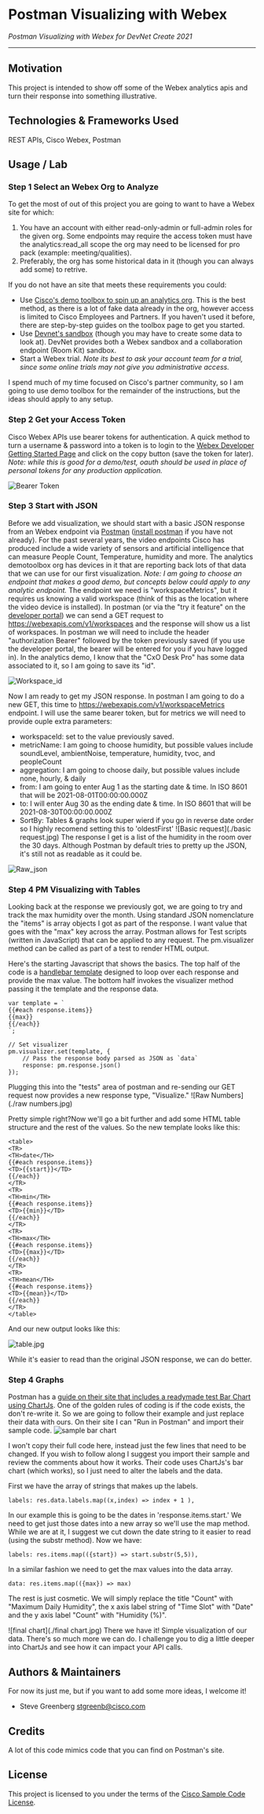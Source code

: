 # Postman Visualizing with Webex

*Postman Visualizing with Webex for DevNet Create 2021*

---

## Motivation

This project is intended to show off some of the Webex analytics apis and turn their response into something illustrative. 

## Technologies & Frameworks Used

REST APIs, Cisco Webex, Postman

## Usage / Lab

### Step 1 Select an Webex Org to Analyze 

To get the most of out of this project you are going to want to have a Webex site for which:  
1. You have an account with either read-only-admin or full-admin roles for the given org. Some endpoints may require  the access token must have the analytics:read_all scope the org may need to be licensed for pro pack (example: meeting/qualities).
2. Preferably, the org has some historical data in it (though you can always add some) to retrive.

If you do not have an site that meets these requirements you could:
* Use [Cisco's demo toolbox to spin up an analytics org](https://demotoolbox.cat-dcloud.com/demo/demo-webex-analytics). This is the best method, as there is a lot of fake data already in the org, however access is limited to Cisco Employees and Partners. If you haven't used it before, there are step-by-step guides on the toolbox page to get you started.
* Use [Devnet's sandbox](https://developer.cisco.com/site/sandbox/) (though you may have to create some data to look at). DevNet provides both a Webex sandbox and a collaboration endpoint (Room Kit) sandbox. 
* Start a Webex trial. _Note its best to ask your account team for a trial, since some online trials may not give you administrative access._

I spend much of my time focused on Cisco's partner community, so I am going to use demo toolbox for the remainder of the instructions, but the ideas should apply to any setup.

### Step 2 Get your Access Token
Cisco Webex APIs use bearer tokens for authentication. A quick method to turn a username & password into a token is to login to the [Webex Developer Getting Started Page](https://developer.webex.com/docs/api/getting-started) and click on the copy button (save the token for later). _Note: while this is good for a demo/test, oauth should be used in place of personal tokens for any production application._

![Bearer Token](./bearer.jpg)

### Step 3 Start with JSON

Before we add visualization, we should start with a basic JSON response from an Webex endpoint via [Postman](https://www.postman.com) ([install postman](https://www.postman.com/downloads/) if you have not already). For the past several years, the video endpoints Cisco has produced include a wide variety of sensors and artificial intelligence that can measure People Count, Temperature, humidity and more. The analytics demotoolbox org has devices in it that are reporting back lots of that data that we can use for our first visualization. _Note: I am going to choose an endpoint that makes a good demo, but concepts below could apply to any analytic endpoint._  The endpoint we need is "workspaceMetrics", but it requires us knowing a valid workspace (think of this as the location where the video device is installed). In postman (or via the "try it feature" on the [developer portal](https://developer.webex.com/docs/api/v1/workspaces/list-workspaces)) we can send a GET request to https://webexapis.com/v1/workspaces and the response will show us a list of workspaces. In postman we will need to include the header "authorization Bearer" followed by the token previously saved (if you use the developer portal, the bearer will be entered for you if you have logged in). In the analytics demo, I know that the "CxO Desk Pro" has some data associated to it, so I am going to save its "id".

![Workspace_id](./workspace_id.jpg)

Now I am ready to get my JSON response. In postman I am going to do a new GET, this time to https://webexapis.com/v1/workspaceMetrics endpoint. I will use the same bearer token, but for metrics we will need to provide ouple extra parameters:

* workspaceId: set to the value previously saved.
* metricName: I am going to choose humidity, but possible values include soundLevel, ambientNoise, temperature, humidity, tvoc, and peopleCount
* aggregation: I am going to choose daily, but possible values include none, hourly, & daily
* from: I am going to enter Aug 1 as the starting date & time. In ISO 8601 that will be 2021-08-01T00:00:00.000Z
* to: I will enter Aug 30 as the ending date & time. In ISO 8601 that will be 2021-08-30T00:00:00.000Z
* SortBy: Tables & graphs look super wierd if you go in reverse date order so I highly recomend setting this to 'oldestFirst'
![Basic request](./basic request.jpg)
The response I get is a list of the humidity in the room over the 30 days. Although Postman by default tries to pretty up the JSON, it's still not as readable as it could be.

![Raw_json](./raw_json.jpg)

### Step 4 PM Visualizing with Tables

Looking back at the response we previously got, we are going to try and track the max humidity over the month. Using standard JSON nomenclature the "items" is array objects I got as part of the response. I want value that goes with the "max" key across the array.  Postman allows for Test scripts (written in JavaScript) that can be applied to any request. The pm.visualizer method can be called as part of a test to render HTML output. 

Here's the starting Javascript that shows the basics. The top half of the code is a [handlebar template](https://handlebarsjs.com/) designed to loop over each response and provide the max value. The bottom half invokes the visualizer method passing it the template and the response data.
```
var template = `
{{#each response.items}}
{{max}}
{{/each}}
`;

// Set visualizer
pm.visualizer.set(template, {
    // Pass the response body parsed as JSON as `data`
    response: pm.response.json()
});
```

Plugging this into the "tests" area of postman and re-sending our GET request now provides a new response type, "Visualize." 
![Raw Numbers](./raw numbers.jpg)

Pretty simple right?Now we'll go a bit further and add some HTML table structure and the rest of the values. So the new template looks like this:
```
<table>
<TR>
<TH>date</TH>
{{#each response.items}}
<TD>{{start}}</TD>
{{/each}}
</TR>
<TR>
<TH>min</TH>
{{#each response.items}}
<TD>{{min}}</TD>
{{/each}}
</TR>
<TR>
<TH>max</TH>
{{#each response.items}}
<TD>{{max}}</TD>
{{/each}}
</TR>
<TR>
<TH>mean</TH>
{{#each response.items}}
<TD>{{mean}}</TD>
{{/each}}
</TR>
</table>
```
And our new output looks like this: 

![table.jpg](./table.jpg)

While it's easier to read than the original JSON response, we can do better. 

### Step 4 Graphs

Postman has a [guide on their site that includes a readymade test Bar Chart using ChartJs](https://documenter.postman.com/view/4946945/SVzz4KxB?version=latest). One of the golden rules of coding is if the code exists, the don't re-write it. So we are going to follow their example and just replace their data with ours.  On their site I can "Run in Postman" and import their sample code. 
![sample bar chart](./bar-chart-2d-sample.jpg)

I won't copy their full code here, instead just the few lines that need to be changed. If you wish to follow along I suggest you import their sample and review the comments about how it works. Their code uses ChartJs's bar chart (which works), so I just need to alter the labels and the data. 

First we have the array of strings that makes up the labels. 

```
labels: res.data.labels.map((x,index) => index + 1 ),
```

In our example this is going to be the dates in 'response.items.start.' We need to get just those dates into a new array so we'll use the map method. While we are at it, I suggest we cut down the date string to it easier to read (using the substr method).  Now we have:

```
labels: res.items.map(({start}) => start.substr(5,5)),
```
In a similar fashion we need to get the max values into the data array. 
```
data: res.items.map(({max}) => max)
```

The rest is just cosmetic. We will simply replace the title "Count" with "Maximum Daily Humidity", the x axis label string of "Time Slot" with "Date" and the y axis label "Count" with "Humidity (%)".

![final chart](./final chart.jpg)
There we have it! Simple visualization of our data. There's so much more we can do.  I challenge you to dig a little deeper into ChartJs and see how it can impact your API calls. 

## Authors & Maintainers

For now its just me, but if you want to add some more ideas, I welcome it!

- Steve Greenberg <stgreenb@cisco.com>

## Credits

A lot of this code mimics code that you can find on Postman's site. 

## License

This project is licensed to you under the terms of the [Cisco Sample
Code License](./LICENSE).
